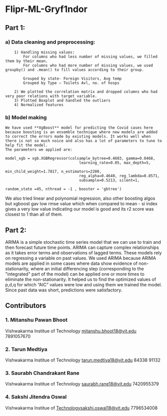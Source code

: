 # Flipr-ML-Gryf1ndor
## Part 1:
### a) Data cleaning and preprocessing:

        1) Handling missing values:
            For columns who had less number of missing values, we filled them by their mean.
            For columns who had more number of missing values, we used groupby() and .mean() to fill values according to their group.

            Grouped by state- Foreign Visitors, Avg temp
            Grouped by Type – Toilets Avl, no. of hosps

        2) We plotted the correlation matrix and dropped columns who had very poor relations with target variable.
        3) Plotted Boxplot and handled the outliers
        4) Normalized features
### b) Model making
    We have used **XgBoost** model for predicting the Covid cases here because boosting is an ensemble technique where new models are added to correct the errors made by existing models. It works well when there is not so much noice and also has a lot of parameters to tune to help fit the model.
    The parameters we applied are:
        model_xgb = xgb.XGBRegressor(colsample_bytree=0.4603, gamma=0.0468, 
                                     learning_rate=0.05, max_depth=5, 
                                     min_child_weight=1.7817, n_estimators=2200,
                                     reg_alpha=0.4640, reg_lambda=0.8571,
                                     subsample=0.5213, silent=1,
                                     random_state =45, nthread = -1 , booster = 'gbtree')

We also tried linear and polynomial regression, also other boosting algos but xgboost gav low rmse value which when compared to mean - si index gives a very low value indicating our model is good and its r2 score was closest to 1 than all of them.


## Part 2:

ARIMA is a simple stochastic time series model that we can use to train and then forecast future time points. ARIMA can capture complex relationships as it takes error terms and observations of lagged terms. These models rely on regressing a variable on past values.
We used ARIMA because ARIMA models are applied in some cases where data show evidence of non-stationarity, where an initial differencing step (corresponding to the "integrated" part of the model) can be applied one or more times to eliminate the non-stationarity.
It helped us to find the optimized values of p,d,q for which “AIC” values were low and using them we trained the model. Since past data was short, predictions were satisfactory.



## Contributors

### 1. Mitanshu Pawan Bhoot
Vishwakarma Institue of Technology
mitanshu.bhoot18@vit.edu 
7891057670

### 2. Tarun Medtiya
Vishwakarma Institue of Technology
tarun.medtiya18@vit.edu
84338 91132

### 3. Saurabh Chandrakant Rane
Vishwakarma Institue of Technology
saurabh.rane18@vit.edu
7420955379

### 4. Sakshi Jitendra Oswal
Vishwakarma Institue of Technologysakshi.oswal18@vit.edu
7796534008

